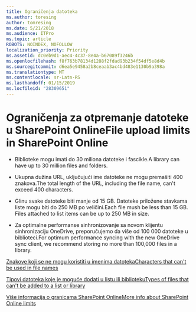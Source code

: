 ```yaml
---
title: Ograničenja datoteka
ms.author: toresing
author: tomresing
ms.date: 5/21/2018
ms.audience: ITPro
ms.topic: article
ROBOTS: NOINDEX, NOFOLLOW
localization_priority: Priority
ms.assetid: dc0eb9d1-aec4-4c37-8e4a-b67089f3246b
ms.openlocfilehash: f8f763b78134d1288f2fdad93b234f54df5e8d4b
ms.sourcegitcommit: d6ea5e9458a2b8ceaab3ac4bd483e1130b9a398a
ms.translationtype: MT
ms.contentlocale: sr-Latn-RS
ms.lasthandoff: 01/15/2019
ms.locfileid: "28309651"
---
```

# <a name="file-upload-limits-in-sharepoint-online"></a><span data-ttu-id="27585-102">Ograničenja za otpremanje datoteke u SharePoint Online</span><span class="sxs-lookup"><span data-stu-id="27585-102">File upload limits in SharePoint Online</span></span>

- <span data-ttu-id="27585-103">Biblioteke mogu imati do 30 miliona datoteke i fascikle.</span><span class="sxs-lookup"><span data-stu-id="27585-103">A library can have up to 30 million files and folders.</span></span>
    
- <span data-ttu-id="27585-104">Ukupna dužina URL, uključujući ime datoteke ne mogu premašiti 400 znakova.</span><span class="sxs-lookup"><span data-stu-id="27585-104">The total length of the URL, including the file name, can't exceed 400 characters.</span></span>
    
- <span data-ttu-id="27585-p101">Glinu svake datoteke biti manje od 15 GB. Datoteke priložene stavkama liste mogu biti do 250 MB po veličini.</span><span class="sxs-lookup"><span data-stu-id="27585-p101">Each file mush be less than 15 GB. Files attached to list items can be up to 250 MB in size.</span></span>
    
- <span data-ttu-id="27585-107">Za optimalne performanse sinhronizovanje sa novom klijentu sinhronizaciju OneDrive, preporučujemo da više od 100 000 datoteke u biblioteci.</span><span class="sxs-lookup"><span data-stu-id="27585-107">For optimum performance syncing with the new OneDrive sync client, we recommend storing no more than 100,000 files in a library.</span></span> 
    
[<span data-ttu-id="27585-108">Znakove koji se ne mogu koristiti u imenima datoteka</span><span class="sxs-lookup"><span data-stu-id="27585-108">Characters that can't be used in file names</span></span>](https://go.microsoft.com/fwlink/?linkid=866430)
  
[<span data-ttu-id="27585-109">Tipovi datoteka koje je moguće dodati u listu ili biblioteku</span><span class="sxs-lookup"><span data-stu-id="27585-109">Types of files that can't be added to a list or library</span></span>](https://go.microsoft.com/fwlink/?linkid=273757)
  
[<span data-ttu-id="27585-110">Više informacija o granicama SharePoint Online</span><span class="sxs-lookup"><span data-stu-id="27585-110">More info about SharePoint Online limits</span></span>](https://go.microsoft.com/fwlink/?linkid=271273)
  

